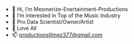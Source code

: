 - 👋 Hi, I’m Mesmerize-Enertainment-Productions
- 👀 I’m interested in Top of the Music Industry
- 🌱 Pro Data Scientist/Owner/Artist
- 💞️ Love All
- 📫 productionslilmez377@gmail.com

<!---
Mesmerize-Enertainment-Productions/Mesmerize-Enertainment-Productions is a ✨ special ✨ repository because its `README.md` (this file) appears on your GitHub profile.
You can click the Preview link to take a look at your changes.
--->
